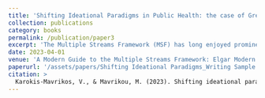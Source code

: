 ```yaml
---
title: 'Shifting Ideational Paradigms in Public Health: the case of Greece'
collection: publications
category: books
permalink: /publication/paper3
excerpt: 'The Multiple Streams Framework (MSF) has long enjoyed prominence as an analytical tool for the study of policy change (Kingdon 1984). Scholarly applications have spanned contexts and policy fields (Jones et al. 2015) and have been highly successful in uncovering the mechanisms underpinning policy shifts, especially in the decision agenda (Herweg, Zahariadis and Zohlnhöfer 2018). As change is dynamic, recent accounts have extended the MSF''s focus to the implementation stage (Fowler 2019; Sager and Thomann 2017). An emerging challenge in the literature concerns connecting policy design and implementation (Fowler 2022; Zahariadis and Exadaktylos 2016) to understand why some bills provisioning radical change succeed in shifting policy trajectories but others do not. We intend to contribute to this research agenda through a longitudinal account of public health policy in Greece. We apply the MSF toolkit to the study of public health policy change, centering our analysis on two focusing events: the 2003 SARS outbreak and the Covid-19 pandemic. The first triggered the institutionalization of public health policymaking for the first time in Greece''s modern history (Bill 3172/2003) and the second tested the degree of entrenchment of the new paradigm nearly two decades later. In doing so, we evaluate the interrelation of policy design and implementation and uncover contextually-driven insights for the potential theoretical advancement of the framework.'
date: 2023-04-01
venue: 'A Modern Guide to the Multiple Streams Framework: Elgar Modern Guides'
paperurl: '/assets/papers/Shifting Ideational Paradigms_Writing Sample 2.pdf'
citation: >
  Karokis-Mavrikos, V., & Mavrikou, M. (2023). Shifting ideational paradigms in public health: The case of Greece. In N. Zahariadis, N. Herweg, R. Zohlnhöfer, & E. Petridou (Eds.), <em>A Modern Guide to the Multiple Streams Framework</em> (pp. 123–145). Edward Elgar. https://doi.org/10.4337/9781802209822.00016
---
```

